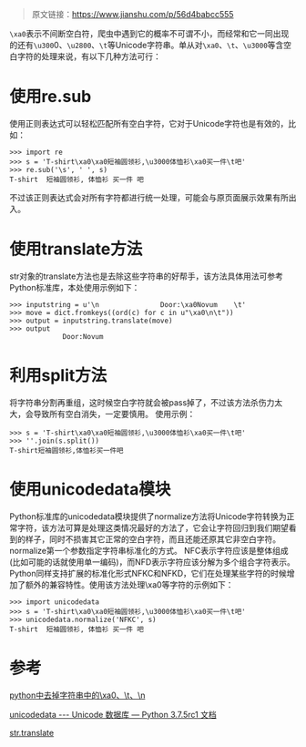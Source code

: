 > 原文链接：<https://www.jianshu.com/p/56d4babcc555>

`\xa0`表示不间断空白符，爬虫中遇到它的概率不可谓不小，而经常和它一同出现的还有`\u300`0、`\u2800`、`\t`等Unicode字符串。单从对`\xa0`、`\t`、`\u3000`等含空白字符的处理来说，有以下几种方法可行：

# 使用re.sub
使用正则表达式可以轻松匹配所有空白字符，它对于Unicode字符也是有效的，比如：

	>>> import re
	>>> s = 'T-shirt\xa0\xa0短袖圆领衫,\u3000体恤衫\xa0买一件\t吧'
	>>> re.sub('\s', ' ', s)
	T-shirt  短袖圆领衫, 体恤衫 买一件 吧

不过该正则表达式会对所有字符都进行统一处理，可能会与原页面展示效果有所出入。

# 使用translate方法
str对象的translate方法也是去除这些字符串的好帮手，该方法具体用法可参考Python标准库，本处使用示例如下：

	>>> inputstring = u'\n               Door:\xa0Novum    \t'
	>>> move = dict.fromkeys((ord(c) for c in u"\xa0\n\t"))
	>>> output = inputstring.translate(move)
	>>> output
	             Door:Novum     

# 利用split方法
将字符串分割再重组，这时候空白字符就会被pass掉了，不过该方法杀伤力太大，会导致所有空白消失，一定要慎用。
使用示例：

	>>> s = 'T-shirt\xa0\xa0短袖圆领衫,\u3000体恤衫\xa0买一件\t吧'
	>>> ''.join(s.split())
	T-shirt短袖圆领衫,体恤衫买一件吧

# 使用unicodedata模块
Python标准库的unicodedata模块提供了normalize方法将Unicode字符转换为正常字符，该方法可算是处理这类情况最好的方法了，它会让字符回归到我们期望看到的样子，同时不损害其它正常的空白字符，而且还能还原其它非空白字符。normalize第一个参数指定字符串标准化的方式。 NFC表示字符应该是整体组成(比如可能的话就使用单一编码)，而NFD表示字符应该分解为多个组合字符表示。Python同样支持扩展的标准化形式NFKC和NFKD，它们在处理某些字符的时候增加了额外的兼容特性。使用该方法处理\xa0等字符的示例如下：

	>>> import unicodedata
	>>> s = 'T-shirt\xa0\xa0短袖圆领衫,\u3000体恤衫\xa0买一件\t吧'
	>>> unicodedata.normalize('NFKC', s)
	T-shirt  短袖圆领衫, 体恤衫 买一件 吧

# 参考
[python中去掉字符串中的\xa0、\t、\n](python中去掉字符串中的\xa0、\t、\n "https://links.jianshu.com/go?to=https%3A%2F%2Fblog.csdn.net%2Fwangbowj123%2Farticle%2Fdetails%2F78061618")

[unicodedata --- Unicode 数据库 — Python 3.7.5rc1 文档](Unicode数据库—Python3.7.5rc1文档 "https://links.jianshu.com/go?to=%255Bhttps%3A%2F%2Fdocs.python.org%2Fzh-cn%2F3%2Flibrary%2Funicodedata.html%255D%28https%3A%2F%2Fdocs.python.org%2Fzh-cn%2F3%2Flibrary%2Funicodedata.html%29")

[str.translate](str.translate "https://links.jianshu.com/go?to=%255Bhttps%3A%2F%2Fdocs.python.org%2Fzh-cn%2F3%2Flibrary%2Fstdtypes.html%23str.translate%255D%28https%3A%2F%2Fdocs.python.org%2Fzh-cn%2F3%2Flibrary%2Fstdtypes.html%23str.translate%29")